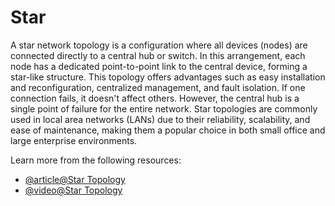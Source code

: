 # Star

A star network topology is a configuration where all devices (nodes) are connected directly to a central hub or switch. In this arrangement, each node has a dedicated point-to-point link to the central device, forming a star-like structure. This topology offers advantages such as easy installation and reconfiguration, centralized management, and fault isolation. If one connection fails, it doesn't affect others. However, the central hub is a single point of failure for the entire network. Star topologies are commonly used in local area networks (LANs) due to their reliability, scalability, and ease of maintenance, making them a popular choice in both small office and large enterprise environments.

Learn more from the following resources:

- [@article@Star Topology](https://www.computerhope.com/jargon/s/startopo.htm)
- [@video@Star Topology](https://www.youtube.com/watch?v=EQ3rW22-Py0)